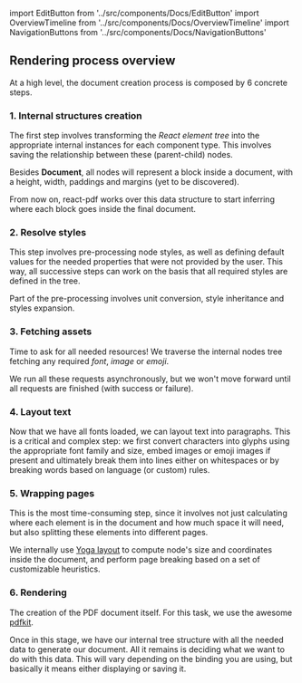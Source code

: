 import EditButton from '../src/components/Docs/EditButton'
import OverviewTimeline from '../src/components/Docs/OverviewTimeline'
import NavigationButtons from '../src/components/Docs/NavigationButtons'

<EditButton to="https://github.com/react-pdf/site/blob/master/docs/rendering-process.md" />

## Rendering process overview

At a high level, the document creation process is composed by 6 concrete steps.

<OverviewTimeline />

### 1. Internal structures creation

The first step involves transforming the *React element tree* into the appropriate internal instances for each component type. This involves saving the relationship between these (parent-child) nodes.

Besides **Document**, all nodes will represent a block inside a document, with a height, width, paddings and margins (yet to be discovered).

From now on, react-pdf works over this data structure to start inferring where each block goes inside the final document.

### 2. Resolve styles

This step involves pre-processing node styles, as well as defining default values for the needed properties that were not provided by the user. This way, all successive steps can work on the basis that all required styles are defined in the tree.

Part of the pre-processing involves unit conversion, style inheritance and styles expansion.

### 3. Fetching assets

Time to ask for all needed resources! We traverse the internal nodes tree fetching any required *font*, *image* or *emoji*.

We run all these requests asynchronously, but we won't move forward until all requests are finished (with success or failure).

### 4. Layout text

Now that we have all fonts loaded, we can layout text into paragraphs. This is a critical and complex step: we first convert characters into glyphs using the appropriate font family and size, embed images or emoji images if present and ultimately break them into lines either on whitespaces or by breaking words based on language (or custom) rules.

### 5. Wrapping pages

This is the most time-consuming step, since it involves not just calculating where each element is in the document and how much space it will need, but also splitting these elements into different pages.

We internally use [Yoga layout](https://yogalayout.com/) to compute node's size and coordinates inside the document, and perform page breaking based on a set of customizable heuristics.

### 6. Rendering

The creation of the PDF document itself. For this task, we use the awesome [pdfkit](https://github.com/devongovett/pdfkit).

Once in this stage, we have our internal tree structure with all the needed data to generate our document. All it remains is deciding what we want to do with this data. This will vary depending on the binding you are using, but basically it means either displaying or saving it.

<NavigationButtons
  backSrc="/"
  backText="Quick start guide"
  nextSrc="/components"
  nextText="Components"
/>
